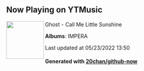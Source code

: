 ## Now Playing on YTMusic

[<img align="left" width="100" src="https://lh3.googleusercontent.com/QIwXaBt4cHDmxUzRIlosAgWKr_NjeqW6-eRgRabNka8OwIyauYZmU9BMDTFLgA2JxsN1xabUaN7Ulnzd">](https://music.youtube.com/watch?v=1Df28_NCk6s)

Ghost - Call Me Little Sunshine

**Albums**: IMPERA

Last updated at 05/23/2022 13:50

#### Generated with [20chan/github-now](https://github.com/20chan/github-now)


<!--
**20chan/20chan** is a ✨ _special_ ✨ repository because its `README.md` (this file) appears on your GitHub profile.

Here are some ideas to get you started:

- 🔭 I’m currently working on ...
- 🌱 I’m currently learning ...
- 👯 I’m looking to collaborate on ...
- 🤔 I’m looking for help with ...
- 💬 Ask me about ...
- 📫 How to reach me: ...
- 😄 Pronouns: ...
- ⚡ Fun fact: ...
-->
